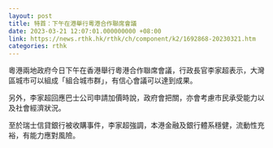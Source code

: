 ```yaml
---
layout: post
title: 特首：下午在港舉行粵港合作聯席會議
date: 2023-03-21 12:07:01.000000000 +08:00
link: https://news.rthk.hk/rthk/ch/component/k2/1692868-20230321.htm
categories: rthk
---
```


粵港兩地政府今日下午在香港舉行粵港合作聯席會議，行政長官李家超表示，大灣區城市可以組成「組合城市群」，有信心會議可以達到成果。

另外，李家超回應巴士公司申請加價時說，政府會把關，亦會考慮市民承受能力以及社會經濟狀況。 

至於瑞士信貸銀行被收購事件，李家超強調，本港金融及銀行體系穩健，流動性充裕，有能力應對風險。
